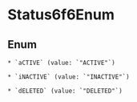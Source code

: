 
# Status6f6Enum

## Enum


    * `aCTIVE` (value: `"ACTIVE"`)

    * `iNACTIVE` (value: `"INACTIVE"`)

    * `dELETED` (value: `"DELETED"`)



